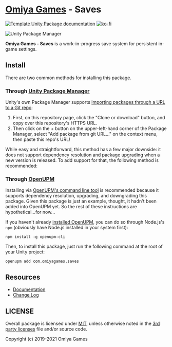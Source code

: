 # [Omiya Games](https://www.omiyagames.com/) - Saves

[![Template Unity Package documentation](https://github.com/OmiyaGames/omiya-games-saves/workflows/Host%20DocFX%20Documentation/badge.svg)](https://omiyagames.github.io/omiya-games-saves/) [![ko-fi](https://www.ko-fi.com/img/githubbutton_sm.svg)](https://ko-fi.com/I3I51KS8F)

![Unity Package Manager](https://omiyagames.github.io/omiya-games-saves/resources/preview.png)

**Omiya Games - Saves** is a work-in-progress save system for persistent in-game settings.

## Install

There are two common methods for installing this package.

### Through [Unity Package Manager](https://docs.unity3d.com/Manual/upm-ui-giturl.html)

Unity's own Package Manager supports [importing packages through a URL to a Git repo](https://docs.unity3d.com/Manual/upm-ui-giturl.html):

1. First, on this repository page, click the "Clone or download" button, and copy over this repository's HTTPS URL.  
2. Then click on the + button on the upper-left-hand corner of the Package Manager, select "Add package from git URL..." on the context menu, then paste this repo's URL!

While easy and straightforward, this method has a few major downside: it does not support dependency resolution and package upgrading when a new version is released.  To add support for that, the following method is recommended:

### Through [OpenUPM](https://openupm.com/)

Installing via [OpenUPM's command line tool](https://openupm.com/) is recommended because it supports dependency resolution, upgrading, and downgrading this package.  Given this package is just an example, thought, it hadn't been added into OpenUPM yet.  So the rest of these instructions are hypothetical...for now...

If you haven't already [installed OpenUPM](https://openupm.com/docs/getting-started.html#installing-openupm-cli), you can do so through Node.js's `npm` (obviously have Node.js installed in your system first):
```
npm install -g openupm-cli
```
Then, to install this package, just run the following command at the root of your Unity project:
```
openupm add com.omiyagames.saves
```

## Resources

- [Documentation](https://omiyagames.github.io/omiya-games-saves/)
- [Change Log](/CHANGELOG.md)

## LICENSE

Overall package is licensed under [MIT](/LICENSE.md), unless otherwise noted in the [3rd party licenses](/THIRD%20PARTY%20NOTICES.md) file and/or source code.

Copyright (c) 2019-2021 Omiya Games
